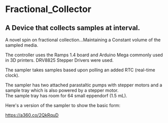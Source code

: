# Fractional_Collector
## A Device that collects samples at interval.
A novel spin on fractional collection...Maintaining a Constant volume of the sampled media.  
  
The controller uses the Ramps 1.4 board and Arduino Mega commonly used in 3D printers. 
DRV8825 Stepper Drivers were used.  
  
The sampler takes samples based upon polling an added RTC (real-time clock).  
  
The sampler has two attached parastaltic pumps with stepper motors and a sample tray which is also powered by a stepper motor.  
The sample tray has room for 64 small eppendorf (1.5 mL).  
  
Here's a version of the sampler to show the basic form:  
  
https://a360.co/2QkRquD